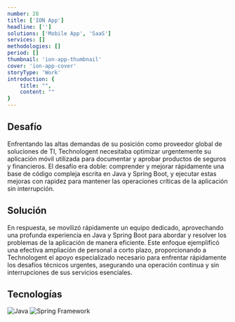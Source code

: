 ```yaml
---
number: 28
title: ['ION App']
headline: ['']
solutions: ['Mobile App', 'SaaS']
services: []
methodologies: []
period: []
thumbnail: 'ion-app-thumbnail'
cover: 'ion-app-cover'
storyType: 'Work'
introduction: {
    title: "",
    content: ""
}
---
```


## Desafío

Enfrentando las altas demandas de su posición como proveedor global de soluciones de TI, Technologent necesitaba optimizar urgentemente su aplicación móvil utilizada para documentar y aprobar productos de seguros y financieros. El desafío era doble: comprender y mejorar rápidamente una base de código compleja escrita en Java y Spring Boot, y ejecutar estas mejoras con rapidez para mantener las operaciones críticas de la aplicación sin interrupción.

## Solución

En respuesta, se movilizó rápidamente un equipo dedicado, aprovechando una profunda experiencia en Java y Spring Boot para abordar y resolver los problemas de la aplicación de manera eficiente. Este enfoque ejemplificó una efectiva ampliación de personal a corto plazo, proporcionando a Technologent el apoyo especializado necesario para enfrentar rápidamente los desafíos técnicos urgentes, asegurando una operación continua y sin interrupciones de sus servicios esenciales.

## Tecnologías

<div class="story_story__mainContent__technologies__v5XXm">
  <div class="story_story__mainContent__technologies__images__6NSg5">
    <div>
      <img loading="lazy" src="/technologies/java.svg" alt="Java"/>
      <img loading="lazy" src="/technologies/spring.svg" alt="Spring Framework"/>
    </div>
  </div>
</div>